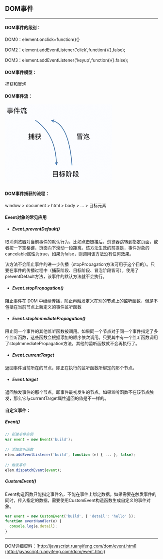 ## DOM事件

---

#### DOM事件的级别：

DOM0：element.onclick=function\(\){}

DOM2：element.addEventListener\('click',function\(\){},false\);

DOM3：element.addEventListener\('keyup',function\(\){}.false\);

#### DOM事件模型：

捕获和冒泡

#### DOM事件流：

![](/assets/dom01.png)

#### DOM事件捕获的流程：

window &gt; document &gt; html &gt; body &gt; ... &gt; 目标元素

#### Event对象的常见应用

* ##### Event.preventDefault\(\)

取消浏览器对当前事件的默认行为，比如点击链接后，浏览器跳转到指定页面，或者按一下空格键，页面向下滚动一段距离。该方法生效的前提是，事件对象的cancelable属性为true，如果为false，则调用该方法没有任何效果。

该方法不会阻止事件的进一步传播（stopPropagation方法可用于这个目的）。只要在事件的传播过程中（捕获阶段、目标阶段、冒泡阶段皆可），使用了preventDefault方法，该事件的默认方法就不会执行。

* ##### Event.stopPropagation\(\)

阻止事件在 DOM 中继续传播，防止再触发定义在别的节点上的监听函数，但是不包括在当前节点上新定义的事件监听函数

* ##### Event.stoplmmediatePropagation\(\)

阻止同一个事件的其他监听函数被调用。如果同一个节点对于同一个事件指定了多个监听函数，这些函数会根据添加的顺序依次调用。只要其中有一个监听函数调用了stopImmediatePropagation方法，其他的监听函数就不会再执行了。

* ##### Event.currentTarget

返回事件当前所在的节点，即正在执行的监听函数所绑定的那个节点。

* ##### Event.target

返回触发事件的那个节点，即事件最初发生的节点。如果监听函数不在该节点触发，那么它与currentTarget属性返回的值是不一样的。

#### 自定义事件：

##### Event\(\)

```js
// 新建事件实例
var event = new Event('build');

// 添加监听函数
elem.addEventListener('build', function (e) { ... }, false);

// 触发事件
elem.dispatchEvent(event);
```

##### CustomEvent\(\)

Event构造函数只能指定事件名，不能在事件上绑定数据。如果需要在触发事件的同时，传入指定的数据，需要使用CustomEvent构造函数生成自定义的事件对象。

```js
var event = new CustomEvent('build', { 'detail': 'hello' });
function eventHandler(e) {
  console.log(e.detail);
}
```

---

DOM详细资料：[http://javascript.ruanyifeng.com/dom/event.html](http://javascript.ruanyifeng.com/dom/event.html)

